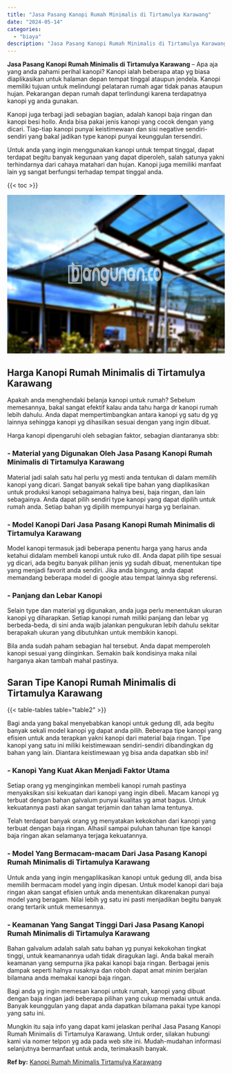 ```yaml
---
title: "Jasa Pasang Kanopi Rumah Minimalis di Tirtamulya Karawang"
date: "2024-05-14"
categories: 
  - "biaya"
description: "Jasa Pasang Kanopi Rumah Minimalis di Tirtamulya Karawang. Mungkin itu saja info yang dapat kami jelaskan perihal Jasa Pasang Kanopi Rumah Minimalis di Tirta..."
---
```


**Jasa Pasang Kanopi Rumah Minimalis di Tirtamulya Karawang** – Apa aja yang anda pahami perihal kanopi? Kanopi ialah beberapa atap yg biasa diaplikasikan untuk halaman depan tempat tinggal ataupun jendela. Kanopi memiliki tujuan untuk melindungi pelataran rumah agar tidak panas ataupun hujan. Pekarangan depan rumah dapat terlindungi karena terdapatnya kanopi yg anda gunakan.

Kanopi juga terbagi jadi sebagian bagian, adalah kanopi baja ringan dan kanopi besi hollo. Anda bisa pakai jenis kanopi yang cocok dengan yang dicari. Tiap-tiap kanopi punyai keistimewaan dan sisi negative sendiri-sendiri yang bakal jadikan type kanopi punyai keunggulan tersendiri.

Untuk anda yang ingin menggunakan kanopi untuk tempat tinggal, dapat terdapat begitu banyak kegunaan yang dapat diperoleh, salah satunya yakni terhindarnya dari cahaya matahari dan hujan. Kanopi juga memiliki manfaat lain yg sangat berfungsi terhadap tempat tinggal anda.

{{< toc >}}

![Jasa Pasang Kanopi Rumah Minimalis di Tirtamulya Karawang](/images/harga-kanopi-minimalis-23.png)

## Harga Kanopi Rumah Minimalis di Tirtamulya Karawang

Apakah anda menghendaki belanja kanopi untuk rumah? Sebelum memesannya, bakal sangat efektif kalau anda tahu harga dr kanopi rumah lebih dahulu. Anda dapat mempertimbangkan antara kanopi yg satu dg yg lainnya sehingga kanopi yg dihasilkan sesuai dengan yang ingin dibuat.

Harga kanopi dipengaruhi oleh sebagian faktor, sebagian diantaranya sbb:

### \- Material yang Digunakan Oleh Jasa Pasang Kanopi Rumah Minimalis di Tirtamulya Karawang

Material jadi salah satu hal perlu yg mesti anda tentukan di dalam memilih kanopi yang dicari. Sangat banyak sekali tipe bahan yang diaplikasikan untuk produksi kanopi sebagaimana halnya besi, baja ringan, dan lain sebagainya. Anda dapat pilih sendiri type kanopi yang dapat dipilih untuk rumah anda. Setiap bahan yg dipilih mempunyai harga yg berlainan.

### \- Model Kanopi Dari Jasa Pasang Kanopi Rumah Minimalis di Tirtamulya Karawang

Model kanopi termasuk jadi beberapa penentu harga yang harus anda ketahui didalam membeli kanopi untuk ruko dll. Anda dapat pilih tipe sesuai yg dicari, ada begitu banyak pilihan jenis yg sudah dibuat, menentukan tipe yang menjadi favorit anda sendiri. Jika anda bingung, anda dapat memandang beberapa model di google atau tempat lainnya sbg referensi.

### \- Panjang dan Lebar Kanopi

Selain type dan material yg digunakan, anda juga perlu menentukan ukuran kanopi yg diharapkan. Setiap kanopi rumah miliki panjang dan lebar yg berbeda-beda, di sini anda wajib jalankan pengukuran lebih dahulu sekitar berapakah ukuran yang dibutuhkan untuk membikin kanopi.

Bila anda sudah paham sebagian hal tersebut. Anda dapat memperoleh kanopi sesuai yang diinginkan. Semakin baik kondisinya maka nilai harganya akan tambah mahal pastinya.

## Saran Tipe Kanopi Rumah Minimalis di Tirtamulya Karawang

{{< table-tables table="table2" >}}

Bagi anda yang bakal menyebabkan kanopi untuk gedung dll, ada begitu banyak sekali model kanopi yg dapat anda pilih. Beberapa tipe kanopi yang efisien untuk anda terapkan yakni kanopi dari material baja ringan. Tipe kanopi yang satu ini miliki keistimewaan sendiri-sendiri dibandingkan dg bahan yang lain. Diantara keistimewaan yg bisa anda dapatkan sbb ini!

### \- Kanopi Yang Kuat Akan Menjadi Faktor Utama

Setiap orang yg menginginkan membeli kanopi rumah pastinya menyaksikan sisi kekuatan dari kanopi yang ingin dibeli. Macam kanopi yg terbuat dengan bahan galvalum punyai kualitas yg amat bagus. Untuk kekuatannya pasti akan sangat terjamin dan tahan lama tentunya.

Telah terdapat banyak orang yg menyatakan kekokohan dari kanopi yang terbuat dengan baja ringan. Alhasil sampai puluhan tahunan tipe kanopi baja ringan akan selamanya terjaga kekuatannya.

### \- Model Yang Bermacam-macam Dari Jasa Pasang Kanopi Rumah Minimalis di Tirtamulya Karawang

Untuk anda yang ingin mengaplikasikan kanopi untuk gedung dll, anda bisa memilih bermacam model yang ingin dipesan. Untuk model kanopi dari baja ringan akan sangat efisien untuk anda menentukan dikarenakan punyai model yang beragam. Nilai lebih yg satu ini pasti menjadikan begitu banyak orang tertarik untuk memesannya.

### \- Keamanan Yang Sangat Tinggi Dari Jasa Pasang Kanopi Rumah Minimalis di Tirtamulya Karawang

Bahan galvalum adalah salah satu bahan yg punyai kekokohan tingkat tinggi, untuk keamanannya udah tidak diragukan lagi. Anda bakal meraih keamanan yang sempurna jika pakai kanopi baja ringan. Berbagai jenis dampak seperti halnya rusaknya dan roboh dapat amat minim berjalan bilamana anda memakai kanopi baja ringan.

Bagi anda yg ingin memesan kanopi untuk rumah, kanopi yang dibuat dengan baja ringan jadi beberapa pilihan yang cukup memadai untuk anda. Banyak keunggulan yang dapat anda dapatkan bilamana pakai type kanopi yang satu ini.

Mungkin itu saja info yang dapat kami jelaskan perihal Jasa Pasang Kanopi Rumah Minimalis di Tirtamulya Karawang. Untuk order, silakan hubungi kami via nomer telpon yg ada pada web site ini. Mudah-mudahan informasi selanjutnya bermanfaat untuk anda, terimakasih banyak.

**Ref by:**  [Kanopi Rumah Minimalis Tirtamulya Karawang](https://id.wikipedia.org/wiki/Kanopi)
